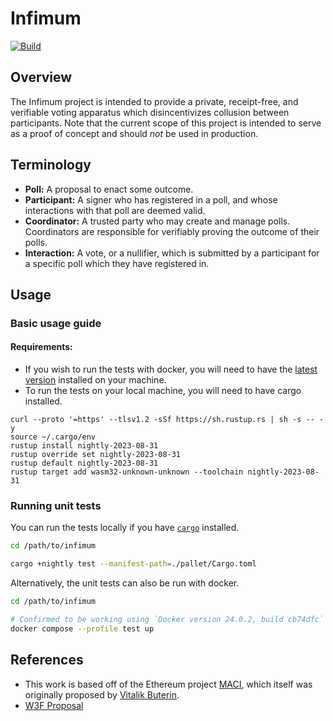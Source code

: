 # Infimum

[![Build](https://github.com/rhysbalevicius/infimum/actions/workflows/ci.yml/badge.svg)](https://github.com/rhysbalevicius/infimum/actions/workflows/ci.yml)

## Overview

The Infimum project is intended to provide a private, receipt-free, and verifiable voting apparatus which disincentivizes collusion between participants. Note that the current scope of this project is intended to serve as a proof of concept and should *not* be used in production.

## Terminology

- **Poll:** A proposal to enact some outcome.
- **Participant:** A signer who has registered in a poll, and whose interactions with that poll are deemed valid.
- **Coordinator:** A trusted party who may create and manage polls. Coordinators are responsible for verifiably proving the outcome of their polls.
- **Interaction:** A vote, or a nullifier, which is submitted by a participant for a specific poll which they have registered in.

## Usage

### Basic usage guide

#### Requirements:
- If you wish to run the tests with docker, you will need to have the [latest version](https://www.docker.com/) installed on your machine.
- To run the tests on your local machine, you will need to have cargo installed.
```
curl --proto '=https' --tlsv1.2 -sSf https://sh.rustup.rs | sh -s -- -y
source ~/.cargo/env
rustup install nightly-2023-08-31
rustup override set nightly-2023-08-31
rustup default nightly-2023-08-31
rustup target add wasm32-unknown-unknown --toolchain nightly-2023-08-31
```

### Running unit tests

You can run the tests locally if you have [`cargo`](https://doc.rust-lang.org/cargo/index.html) installed.
```sh
cd /path/to/infimum

cargo +nightly test --manifest-path=./pallet/Cargo.toml
```

Alternatively, the unit tests can also be run with docker. 

```sh
cd /path/to/infimum

# Confirmed to be working using `Docker version 24.0.2, build cb74dfc`
docker compose --profile test up
```

## References

- This work is based off of the Ethereum project [MACI](https://github.com/privacy-scaling-explorations/maci), which itself was originally proposed by [Vitalik Buterin](https://ethresear.ch/t/minimal-anti-collusion-infrastructure/5413). 
- [W3F Proposal](https://github.com/w3f/Grants-Program/blob/master/applications/infimum.md)

